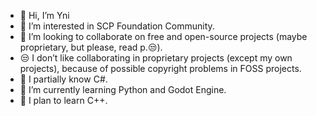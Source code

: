 - 👋 Hi, I’m Yni
- 👀 I’m interested in SCP Foundation Community.
- 💞️ I’m looking to collaborate on free and open-source projects (maybe proprietary, but please, read p.😒).
- 😒 I don’t like collaborating in proprietary projects (except my own projects), because of possible copyright problems in FOSS projects.
- 🌱 I partially know C#.
- 🌱 I’m currently learning Python and Godot Engine.
- 🌱 I plan to learn C++.
<!---

- 📫 How to reach me
- some link...

Yni-Viar/Yni-Viar is a ✨ special ✨ repository because its `README.md` (this file) appears on your GitHub profile.
You can click the Preview link to take a look at your changes.
--->
